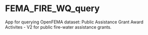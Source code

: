 # FEMA_FIRE_WQ_query
App for querying OpenFEMA dataset: Public Assistance Grant Award Activites - V2 for public fire-water assistance grants.
